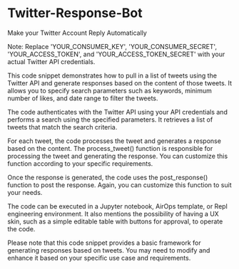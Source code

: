 # Twitter-Response-Bot
Make your Twitter Account Reply Automatically

Note: Replace 'YOUR_CONSUMER_KEY', 'YOUR_CONSUMER_SECRET', 'YOUR_ACCESS_TOKEN', and 'YOUR_ACCESS_TOKEN_SECRET' with your actual Twitter API credentials.

This code snippet demonstrates how to pull in a list of tweets using the Twitter API and generate responses based on the content of those tweets. It allows you to specify search parameters such as keywords, minimum number of likes, and date range to filter the tweets.

The code authenticates with the Twitter API using your API credentials and performs a search using the specified parameters. It retrieves a list of tweets that match the search criteria.

For each tweet, the code processes the tweet and generates a response based on the content. The process_tweet() function is responsible for processing the tweet and generating the response. You can customize this function according to your specific requirements.

Once the response is generated, the code uses the post_response() function to post the response. Again, you can customize this function to suit your needs.

The code can be executed in a Jupyter notebook, AirOps template, or Repl engineering environment. It also mentions the possibility of having a UX skin, such as a simple editable table with buttons for approval, to operate the code.

Please note that this code snippet provides a basic framework for generating responses based on tweets. You may need to modify and enhance it based on your specific use case and requirements.
